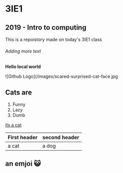 # 3IE1

## 2019 - Intro to computing
  This is a repoistory made on today's 3IE1 class

###### Adding more text
  __Hello local world__
  
![Github Logo](/images/scared-surprised-cat-face.jpg


## Cats are
1. Funny
2. Lazy
3. Dumb

[its a cat](https://bgr.com/2016/06/07/funny-cat-skydiving-experiment/)

First header | second header
-------------|--------------
a cat | a dog

## an emjoi :smiley_cat:
